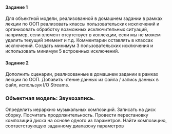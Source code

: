 #### Задание 1
Для объектной модели, реализованной в домашнем задании в рамках лекции по ООП реализовать классы пользовательских исключений и организовать обработку возможных исключительных ситуаций, например, если элемент отсутствует в коллекции, если мы не можем удалить текущий элемент и т.д. Комментарии оставлять в классах исключений. Создать минимум 3 пользовательских исключения и использовать минимум 5 встроенных исключений.

#### Задание 2
Дополнить сценарии, реализованные в домашнем задании в рамках лекции по ООП. Добавить чтение данных из файла / запись данных в файл, используя I/O Streams.
  
### Объектная модель: Звукозапись. 
Определить иерархию музыкальных композиций. Записать на диск сборку. Посчитать продолжительность. Провести перестановку композиций диска на основе одного из параметров. Найти композицию, соответствующую заданному диапазону параметров